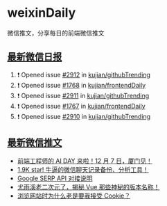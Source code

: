 # weixinDaily
微信推文，分享每日的前端微信推文

## [最新微信日报](https://github.com/kujian/weixinDaily/issues)

<!--START_SECTION:activity-->
1. ❗ Opened issue [#2912](https://github.com/kujian/githubTrending/issues/2912) in [kujian/githubTrending](https://github.com/kujian/githubTrending)
2. ❗ Opened issue [#1768](https://github.com/kujian/frontendDaily/issues/1768) in [kujian/frontendDaily](https://github.com/kujian/frontendDaily)
3. ❗ Opened issue [#2911](https://github.com/kujian/githubTrending/issues/2911) in [kujian/githubTrending](https://github.com/kujian/githubTrending)
4. ❗ Opened issue [#1767](https://github.com/kujian/frontendDaily/issues/1767) in [kujian/frontendDaily](https://github.com/kujian/frontendDaily)
5. ❗ Opened issue [#2910](https://github.com/kujian/githubTrending/issues/2910) in [kujian/githubTrending](https://github.com/kujian/githubTrending)
<!--END_SECTION:activity-->


## [最新微信推文](https://weixin.qdkfweb.cn/)

<!-- BLOG-POST-LIST:START -->
- [前端工程师的 AI DAY 来啦！12 月 7 日，厦门见！](https://weixin.qdkfweb.cn/58310.html)
- [1.9K star! 牛逼的微信聊天记录备份、分析工具！](https://weixin.qdkfweb.cn/58339.html)
- [Google SERP API 对接说明](https://weixin.qdkfweb.cn/58280.html)
- [尤雨溪老二次元了，揭秘 Vue 那些神秘的版本名称！](https://weixin.qdkfweb.cn/58279.html)
- [浏览网站时为什么老是要我接受 Cookie？](https://weixin.qdkfweb.cn/58297.html)
<!-- BLOG-POST-LIST:END -->